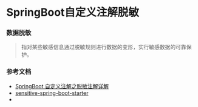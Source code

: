 # SpringBoot自定义注解脱敏


### 数据脱敏
> 指对某些敏感信息通过脱敏规则进行数据的变形，实行敏感数据的可靠保护。



### 参考文档 

* [SpringBoot 自定义注解之脱敏注解详解](http://www.cppcns.com/ruanjian/java/446406.html)
* [sensitive-spring-boot-starter](https://github.com/coder-yangge/sensitive-spring-boot-starter)
* []()



